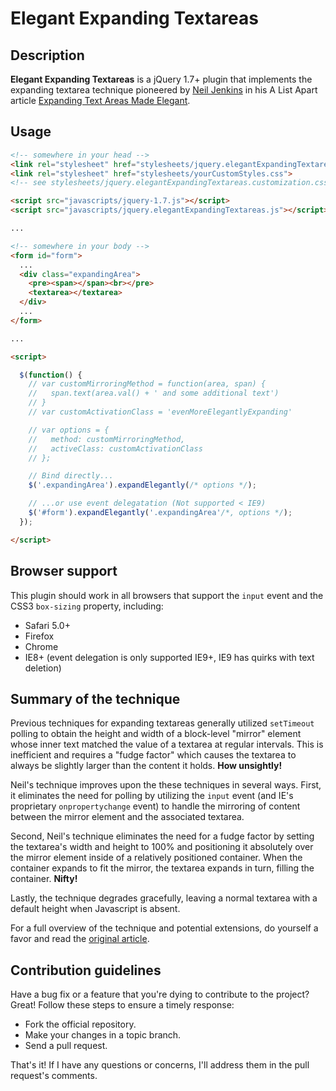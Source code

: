 # Elegant Expanding Textareas

## Description

**Elegant Expanding Textareas** is a jQuery 1.7+ plugin that implements the expanding textarea technique pioneered by [Neil Jenkins](http://nmjenkins.com/) in his A List Apart article [Expanding Text Areas Made Elegant](http://www.alistapart.com/articles/expanding-text-areas-made-elegant/).

## Usage

```html
<!-- somewhere in your head -->
<link rel="stylesheet" href="stylesheets/jquery.elegantExpandingTextareas.css">
<link rel="stylesheet" href="stylesheets/yourCustomStyles.css">
<!-- see stylesheets/jquery.elegantExpandingTextareas.customization.css for customization ideas -->

<script src="javascripts/jquery-1.7.js"></script>
<script src="javascripts/jquery.elegantExpandingTextareas.js"></script>

...

<!-- somewhere in your body -->
<form id="form">
  ...
  <div class="expandingArea">
    <pre><span></span><br></pre>
    <textarea></textarea>
  </div>
  ...
</form>

...

<script>

  $(function() {
    // var customMirroringMethod = function(area, span) {
    //   span.text(area.val() + ' and some additional text')
    // }
    // var customActivationClass = 'evenMoreElegantlyExpanding'

    // var options = {
    //   method: customMirroringMethod,
    //   activeClass: customActivationClass
    // };

    // Bind directly...
    $('.expandingArea').expandElegantly(/* options */);

    // ...or use event delegatation (Not supported < IE9)
    $('#form').expandElegantly('.expandingArea'/*, options */);
  });

</script>
```

## Browser support

This plugin should work in all browsers that support the `input` event and the CSS3 `box-sizing` property, including:

* Safari 5.0+
* Firefox
* Chrome
* IE8+ (event delegation is only supported IE9+, IE9 has quirks with text deletion)

## Summary of the technique

Previous techniques for expanding textareas generally utilized `setTimeout` polling to obtain the height and width of a block-level "mirror" element whose inner text matched the value of a textarea at regular intervals. This is inefficient and requires a "fudge factor" which causes the textarea to always be slightly larger than the content it holds. **How unsightly!**

Neil's technique improves upon the these techniques in several ways. First, it eliminates the need for polling by utilizing the `input` event (and IE's proprietary `onpropertychange` event) to handle the mirroring of content between the mirror element and the associated textarea.

Second, Neil's technique eliminates the need for a fudge factor by setting the textarea's width and height to 100% and positioning it absolutely over the mirror element inside of a relatively positioned container. When the container expands to fit the mirror, the textarea expands in turn, filling the container. **Nifty!**

Lastly, the technique degrades gracefully, leaving a normal textarea with a default height when Javascript is absent.

For a full overview of the technique and potential extensions, do yourself a favor and read the [original article](http://www.alistapart.com/articles/expanding-text-areas-made-elegant/).

## Contribution guidelines

Have a bug fix or a feature that you're dying to contribute to the project? Great! Follow these steps to ensure a timely response:

* Fork the official repository.
* Make your changes in a topic branch.
* Send a pull request.

That's it! If I have any questions or concerns, I'll address them in the pull request's comments.